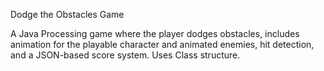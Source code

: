 Dodge the Obstacles Game

A Java Processing game where the player dodges obstacles, includes animation for the playable character and animated enemies, hit detection, and a JSON-based score system. Uses Class structure.
